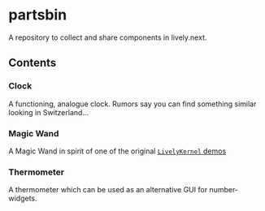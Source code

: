 # partsbin

A repository to collect and share components in lively.next.

## Contents

### Clock

A functioning, analogue clock. Rumors say you can find something similar looking in Switzerland...

### Magic Wand

A Magic Wand in spirit of one of the original [`LivelyKernel` demos](https://www.youtube.com/watch?v=QTJRwKOFddc)

### Thermometer

A thermometer which can be used as an alternative GUI for number-widgets.
